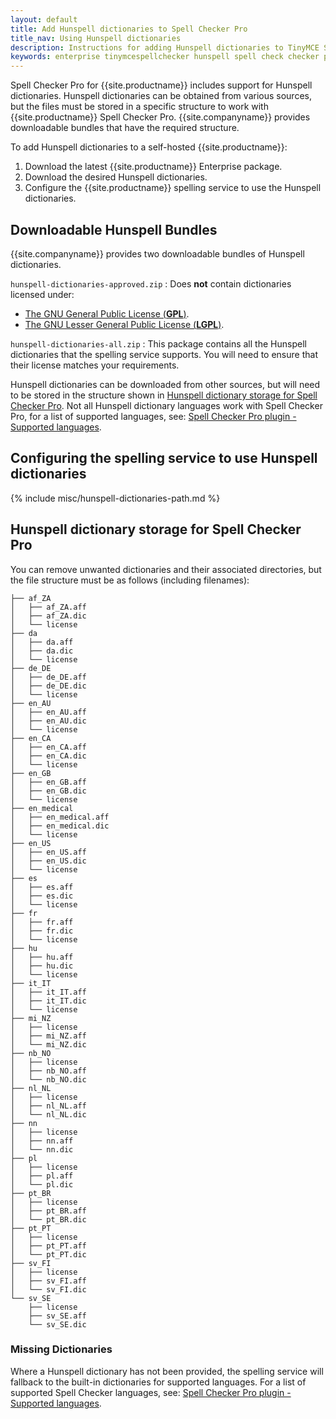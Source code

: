 ```yaml
---
layout: default
title: Add Hunspell dictionaries to Spell Checker Pro
title_nav: Using Hunspell dictionaries
description: Instructions for adding Hunspell dictionaries to TinyMCE Spell Checker Pro.
keywords: enterprise tinymcespellchecker hunspell spell check checker pro server configuration configure
---
```


Spell Checker Pro for {{site.productname}} includes support for Hunspell dictionaries. Hunspell dictionaries can be obtained from various sources, but the files must be stored in a specific structure to work with {{site.productname}} Spell Checker Pro. {{site.companyname}} provides downloadable bundles that have the required structure.

To add Hunspell dictionaries to a self-hosted {{site.productname}}:

1. Download the latest {{site.productname}} Enterprise package.
1. Download the desired Hunspell dictionaries.
1. Configure the {{site.productname}} spelling service to use the Hunspell dictionaries.

## Downloadable Hunspell Bundles

{{site.companyname}} provides two downloadable bundles of Hunspell dictionaries.

`hunspell-dictionaries-approved.zip`
: Does **not** contain dictionaries licensed under:
* [The GNU General Public License (**GPL**)](https://www.gnu.org/licenses/licenses.html#GPL).
* [The GNU Lesser General Public License (**LGPL**)](https://www.gnu.org/licenses/licenses.html#LGPL).

`hunspell-dictionaries-all.zip`
: This package contains all the Hunspell dictionaries that the spelling service supports. You will need to ensure that their license matches your requirements.

Hunspell dictionaries can be downloaded from other sources, but will need to be stored in the structure shown in [Hunspell dictionary storage for Spell Checker Pro](#hunspelldictionarystorageforspellcheckerpro). Not all Hunspell dictionary languages work with Spell Checker Pro, for a list of supported languages, see: [Spell Checker Pro plugin - Supported languages]({{site.baseurl}}/plugins/premium/tinymcespellchecker/#supportedlanguages).

## Configuring the spelling service to use Hunspell dictionaries



{% include misc/hunspell-dictionaries-path.md %}

## Hunspell dictionary storage for Spell Checker Pro

You can remove unwanted dictionaries and their associated directories, but the file structure must be as follows (including filenames):

```
├── af_ZA
│   ├── af_ZA.aff
│   ├── af_ZA.dic
│   └── license
├── da
│   ├── da.aff
│   ├── da.dic
│   └── license
├── de_DE
│   ├── de_DE.aff
│   ├── de_DE.dic
│   └── license
├── en_AU
│   ├── en_AU.aff
│   ├── en_AU.dic
│   └── license
├── en_CA
│   ├── en_CA.aff
│   ├── en_CA.dic
│   └── license
├── en_GB
│   ├── en_GB.aff
│   ├── en_GB.dic
│   └── license
├── en_medical
│   ├── en_medical.aff
│   ├── en_medical.dic
│   └── license
├── en_US
│   ├── en_US.aff
│   ├── en_US.dic
│   └── license
├── es
│   ├── es.aff
│   ├── es.dic
│   └── license
├── fr
│   ├── fr.aff
│   ├── fr.dic
│   └── license
├── hu
│   ├── hu.aff
│   ├── hu.dic
│   └── license
├── it_IT
│   ├── it_IT.aff
│   ├── it_IT.dic
│   └── license
├── mi_NZ
│   ├── license
│   ├── mi_NZ.aff
│   └── mi_NZ.dic
├── nb_NO
│   ├── license
│   ├── nb_NO.aff
│   └── nb_NO.dic
├── nl_NL
│   ├── license
│   ├── nl_NL.aff
│   └── nl_NL.dic
├── nn
│   ├── license
│   ├── nn.aff
│   └── nn.dic
├── pl
│   ├── license
│   ├── pl.aff
│   └── pl.dic
├── pt_BR
│   ├── license
│   ├── pt_BR.aff
│   └── pt_BR.dic
├── pt_PT
│   ├── license
│   ├── pt_PT.aff
│   └── pt_PT.dic
├── sv_FI
│   ├── license
│   ├── sv_FI.aff
│   └── sv_FI.dic
└── sv_SE
    ├── license
    ├── sv_SE.aff
    └── sv_SE.dic
```

### Missing Dictionaries

Where a Hunspell dictionary has not been provided, the spelling service will fallback to the built-in dictionaries for supported languages. For a list of supported Spell Checker languages, see: [Spell Checker Pro plugin - Supported languages]({{site.baseurl}}/plugins/premium/tinymcespellchecker/#supportedlanguages).
